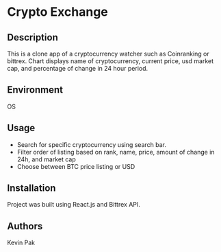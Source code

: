 # Crypto Exchange
## Description
This is a clone app of a cryptocurrency watcher such as Coinranking or bittrex.
Chart displays name of cryptocurrency, current price, usd market cap, and percentage of change in 24 hour period.

## Environment
OS 

## Usage
* Search for specific cryptocurrency using search bar.
* Filter order of listing based on rank, name, price, amount of change in 24h, and market cap
* Choose between BTC price listing or USD

## Installation
Project was built using React.js and Bittrex API.

## Authors
Kevin Pak

